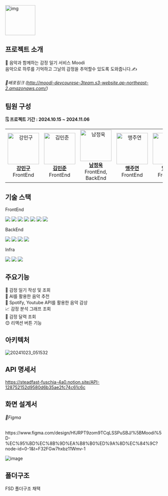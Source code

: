 <img width ="96" alt="img" src="https://github.com/prgrms-fe-devcourse/NFE1-1-3-MOODI/blob/main/public/logo.svg">

## 프로젝트 소개

<p>
 📀 음악과 함께하는 감정 일기 서비스 Moodi<br/>
    음악으로 하루를 기억하고 그날의 감정을 추억할수 있도록 도와줍니다.✍
</p>

###### 🔗배포링크 (http://moodi-devcourese-3team.s3-website.ap-northeast-2.amazonaws.com/)

## 팀원 구성

<p>
<strong>🗓️ 프로젝트 기간 : 2024.10.15 ~ 2024.11.06</strong>
</p>

<table>
  <tr>
    <td align="center">
      <a href="https://github.com/kangminguu">
        <img src="https://avatars.githubusercontent.com/u/131148077?v=4" width="100" height="100" alt="강민구">
        <br>
        <b>강민구</b>
      </a>
      <br>
      FrontEnd
    </td>
    <td align="center">
      <a href="https://github.com/minjoon97">
        <img src="https://avatars.githubusercontent.com/u/66014783?v=4" width="100" height="100" alt="김민준">
        <br>
        <b>김민준</b>
      </a>
      <br>
      FrontEnd
    </td>
    <td align="center">
      <a href="https://github.com/HelloWook">
        <img src="https://avatars.githubusercontent.com/u/113816822?v=4" width="100" height="100" alt="남정욱">
        <br>
        <b>남정욱</b>
      </a>
      <br>
      FrontEnd, BackEnd
    </td>
    <td align="center">
      <a href="https://github.com/jymaeng1234">
        <img src="https://avatars.githubusercontent.com/u/102141309?v=4" width="100" height="100" alt="맹주연">
        <br>
        <b>맹주연</b>
      </a>
      <br>
      FrontEnd
    </td>
    <td align="center">
      <a href="https://github.com/cmlim0070">
        <img src="https://avatars.githubusercontent.com/u/87525734?v=4" width="100" height="100" alt="임채민">
        <br>
        <b>임채민</b>
      </a>
      <br>
      FrontEnd
    </td>
  </tr>
</table>

## 기술 스택

FrontEnd

<p>

<p><img src="https://img.shields.io/badge/React-20232A?style=for-the-badge&logo=react&logoColor=61DAFB">
  <img src="https://img.shields.io/badge/TypeScript-007ACC?style=for-the-badge&logo=typescript&logoColor=white">
  <img src="https://img.shields.io/badge/styled--components-DB7093?style=for-the-badge&logo=styled-components&logoColor=white"/>
  <img src="https://img.shields.io/badge/react--query-FF4154?style=for-the-badge&logo=reactquery&logoColor=white">
  <img src="https://img.shields.io/badge/axios-5A29E4?style=for-the-badge&logo=axios&logoColor=white">
  <img src="https://img.shields.io/badge/react--router--dom-CA4245?style=for-the-badge&logo=reactrouter&logoColor=white">
  <img src="https://img.shields.io/badge/Zustand-black?style=for-the-badge&logo=react">
</p></p>

BackEnd
<p>
<img src="https://img.shields.io/badge/Amazon%20API%20Gateway-FF4F8B?style=for-the-badge&logo=amazonapigateway&logoColor=white">
<img src="https://img.shields.io/badge/Amazon%20RDS-527FFF?style=for-the-badge&logo=amazonrds&logoColor=white">
<img src="https://img.shields.io/badge/Amazon%20RDS-FF9900?style=for-the-badge&logo=amazonrds&logoColor=white">
<img src="https://img.shields.io/badge/Amazon%20CloudWatch-FF4F8B?style=for-the-badge&logo=amazoncloudwatch&logoColor=white">

Infra
<p>
<img src="https://img.shields.io/badge/GitHub%20Actions-2088FF?style=for-the-badge&logo=githubactions&logoColor=white">
<img src="https://img.shields.io/badge/Amazon%20S3-569A31?style=for-the-badge&logo=amazons3&logoColor=white">
<img src="https://img.shields.io/badge/Amazon%20CloudFront-FF9900?style=for-the-badge&logo=amazoncloudfront&logoColor=white">

## 주요기능

📙 감정 일기 작성 및 조회 <br/>
🤖 AI를 활용한 음악 추천 <br/>
🎹 Spotify, Youtube API를 활용한 음악 감상 <br/>
📈 감정 분석 그래프 조회<br/>
📅 감정 달력 조회<br/>
😊 리액션 버튼 기능<br/>

## 아키텍처
![20241023_051532](https://github.com/user-attachments/assets/161831ca-6ad7-4b56-ab83-05e49c5f18e2)


## API 명세서
https://steadfast-fuschia-4a0.notion.site/API-128752152d9580d6b35ae2fc74c61c6c

## 화면 설계서

###### 🔗Figma

<p> https://www.figma.com/design/HfJRPT9zom9TCqLSSPuSBJ/%5BMoodi%5D-%EC%95%BD%EC%8B%9D%EA%B8%B0%ED%9A%8D%EC%84%9C?node-id=0-1&t=F32FGw7hxbz11Wmv-1 </p>

![image](https://github.com/user-attachments/assets/c6be79d2-52e2-4bfe-8ac1-38271b38393b)

## 폴더구조
FSD 폴더구조 채택

